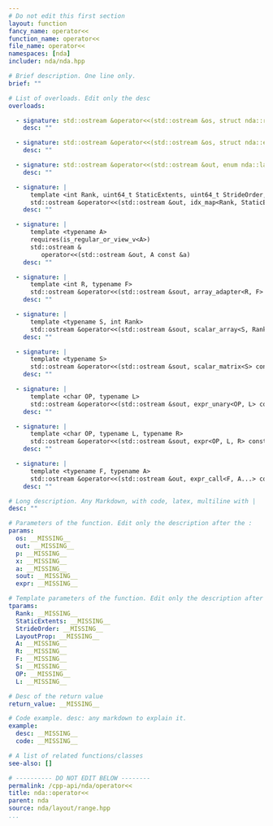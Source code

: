 ```yaml
---
# Do not edit this first section
layout: function
fancy_name: operator<<
function_name: operator<<
file_name: operator<<
namespaces: [nda]
includer: nda/nda.hpp

# Brief description. One line only.
brief: ""

# List of overloads. Edit only the desc
overloads:

  - signature: std::ostream &operator<<(std::ostream &os, struct nda::range_all) noexcept
    desc: ""

  - signature: std::ostream &operator<<(std::ostream &os, struct nda::ellipsis) noexcept
    desc: ""

  - signature: std::ostream &operator<<(std::ostream &out, enum nda::layout_prop_e p)
    desc: ""

  - signature: |
      template <int Rank, uint64_t StaticExtents, uint64_t StrideOrder, enum nda::layout_prop_e LayoutProp>
      std::ostream &operator<<(std::ostream &out, idx_map<Rank, StaticExtents, StrideOrder, LayoutProp> const &x)
    desc: ""

  - signature: |
      template <typename A>
      requires(is_regular_or_view_v<A>)
      std::ostream &
         operator<<(std::ostream &out, A const &a)
    desc: ""

  - signature: |
      template <int R, typename F>
      std::ostream &operator<<(std::ostream &sout, array_adapter<R, F> const &x)
    desc: ""

  - signature: |
      template <typename S, int Rank>
      std::ostream &operator<<(std::ostream &sout, scalar_array<S, Rank> const &expr)
    desc: ""

  - signature: |
      template <typename S>
      std::ostream &operator<<(std::ostream &sout, scalar_matrix<S> const &expr)
    desc: ""

  - signature: |
      template <char OP, typename L>
      std::ostream &operator<<(std::ostream &sout, expr_unary<OP, L> const &expr)
    desc: ""

  - signature: |
      template <char OP, typename L, typename R>
      std::ostream &operator<<(std::ostream &sout, expr<OP, L, R> const &expr)
    desc: ""

  - signature: |
      template <typename F, typename A>
      std::ostream &operator<<(std::ostream &out, expr_call<F, A...> const &)
    desc: ""

# Long description. Any Markdown, with code, latex, multiline with |
desc: ""

# Parameters of the function. Edit only the description after the :
params:
  os: __MISSING__
  out: __MISSING__
  p: __MISSING__
  x: __MISSING__
  a: __MISSING__
  sout: __MISSING__
  expr: __MISSING__

# Template parameters of the function. Edit only the description after the :
tparams:
  Rank: __MISSING__
  StaticExtents: __MISSING__
  StrideOrder: __MISSING__
  LayoutProp: __MISSING__
  A: __MISSING__
  R: __MISSING__
  F: __MISSING__
  S: __MISSING__
  OP: __MISSING__
  L: __MISSING__

# Desc of the return value
return_value: __MISSING__

# Code example. desc: any markdown to explain it.
example:
  desc: __MISSING__
  code: __MISSING__

# A list of related functions/classes
see-also: []

# ---------- DO NOT EDIT BELOW --------
permalink: /cpp-api/nda/operator<<
title: nda::operator<<
parent: nda
source: nda/layout/range.hpp
...
```


